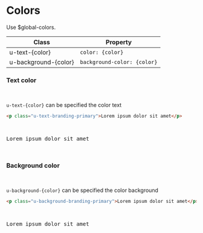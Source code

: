 # Colors

Use $global-colors. 

| Class                | Property                    |
| -------------------- | --------------------------- |
| u-text-{color}       | `color: {color}`            |
| u-background-{color} | `background-color: {color}` |


### Text color

<br>

 `u-text-{color}` can be specified the color text


```html
<p class="u-text-branding-primary">Lorem ipsum dolor sit amet</p>
```

<pre>
   <p class="u-text-branding-primary">Lorem ipsum dolor sit amet</p>
</pre>

### Background color

<br>

 `u-background-{color}` can be specified the color background


```html
<p class="u-background-branding-primary">Lorem ipsum dolor sit amet</p>
```

<pre>
   <p class="u-p-tiny u-background-branding-primary">Lorem ipsum dolor sit amet</p>
</pre>

<style lang="scss">
@import '../../.vuepress/scss/main.scss';
</style>
